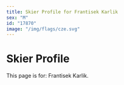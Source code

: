 ```yaml
---
title: Skier Profile for Frantisek Karlik
sex: "M"
id: "17870"
image: "/img/flags/cze.svg" 
---
```


# Skier Profile

This page is for: Frantisek Karlik.
    